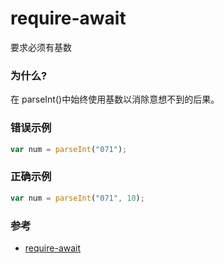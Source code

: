 # require-await

要求必须有基数

### 为什么?

在 parseInt()中始终使用基数以消除意想不到的后果。

### 错误示例

```js
var num = parseInt("071");
```

### 正确示例

```js
var num = parseInt("071", 10);
```

### 参考

- [require-await](https://eslint.org/docs/rules/require-await)
